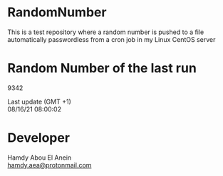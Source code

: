 # RandomNumber    
This is a test repository where a random number is pushed to a file automatically passwordless from a cron job in my Linux CentOS server    
# Random Number of the last run   
9342
      
Last update (GMT +1)    
08/16/21 08:00:02
# Developer    
Hamdy Abou El Anein   
hamdy.aea@protonmail.com
